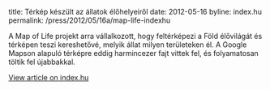 title: Térkép készült az állatok élőhelyeiről
date: 2012-05-16
byline:  index.hu
permalink: /press/2012/05/16a/map-life-indexhu


A Map of Life projekt arra vállalkozott, hogy feltérképezi a Föld élővilágát és térképen teszi kereshetővé, melyik állat milyen területeken él. A Google Mapson alapuló térképre eddig harmincezer fajt vittek fel, és folyamatosan töltik fel újabbakkal.

[View article on index.hu](http://index.hu/tech/2012/05/16/itt_elnek_az_oroszlanok/)
